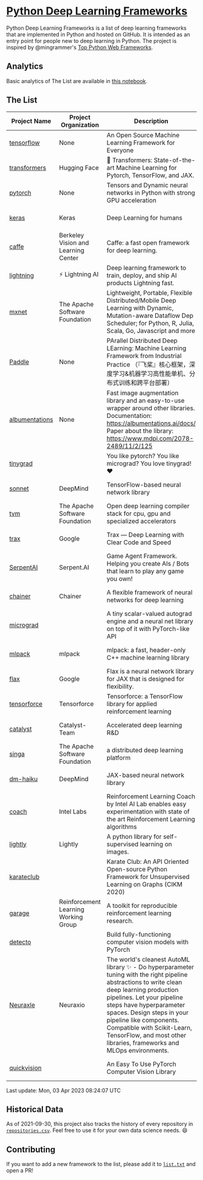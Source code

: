 # [Python Deep Learning Frameworks](https://www.github.com/shimst3r/python-deep-learning-frameworks)

Python Deep Learning Frameworks is a list of deep learning frameworks that are implemented in Python and hosted on GitHub. It is intended as an entry point for people new to deep learning in Python. The project is inspired by @mingrammer's [Top Python Web Frameworks](https://github.com/mingrammer/python-web-framework-stars).

## Analytics

Basic analytics of The List are available in [this notebook](./notebooks/development_over_time.ipynb).

## The List

| Project Name | Project Organization | Description | Stars | Forks | Open Issues | Last Commit |
| ------------ | -------------------- | ----------- | ----: | ----: | ----------: | ----------- |
| [tensorflow](https://tensorflow.org) | None | An Open Source Machine Learning Framework for Everyone | 172829 | 88037 | 2243 | 0 day(s) ago |
| [transformers](https://huggingface.co/transformers) | Hugging Face | 🤗 Transformers: State-of-the-art Machine Learning for Pytorch, TensorFlow, and JAX. | 89668 | 19152 | 644 | 0 day(s) ago |
| [pytorch](https://pytorch.org) | None | Tensors and Dynamic neural networks in Python with strong GPU acceleration | 64746 | 17886 | 11533 | 0 day(s) ago |
| [keras](http://keras.io/) | Keras | Deep Learning for humans | 57787 | 19310 | 376 | 0 day(s) ago |
| [caffe](http://caffe.berkeleyvision.org/) | Berkeley Vision and Learning Center | Caffe: a fast open framework for deep learning. | 33213 | 18977 | 1181 | 0 day(s) ago |
| [lightning](https://lightning.ai) | ⚡️ Lightning AI  | Deep learning framework to train, deploy, and ship AI products Lightning fast. | 22189 | 2815 | 684 | 0 day(s) ago |
| [mxnet](https://mxnet.apache.org) | The Apache Software Foundation | Lightweight, Portable, Flexible Distributed/Mobile Deep Learning with Dynamic, Mutation-aware Dataflow Dep Scheduler; for Python, R, Julia, Scala, Go, Javascript and more | 20347 | 6873 | 1998 | 0 day(s) ago |
| [Paddle](http://www.paddlepaddle.org/) | None | PArallel Distributed Deep LEarning: Machine Learning Framework from Industrial Practice （『飞桨』核心框架，深度学习&机器学习高性能单机、分布式训练和跨平台部署） | 19971 | 5087 | 1998 | 0 day(s) ago |
| [albumentations](https://albumentations.ai) | None | Fast image augmentation library and an easy-to-use wrapper around other libraries. Documentation:  https://albumentations.ai/docs/ Paper about the library: https://www.mdpi.com/2078-2489/11/2/125 | 11797 | 1492 | 358 | 0 day(s) ago |
| [tinygrad](https://github.com/geohot/tinygrad) |  | You like pytorch? You like micrograd? You love tinygrad! ❤️  | 11169 | 1028 | 40 | 0 day(s) ago |
| [sonnet](https://sonnet.dev/) | DeepMind | TensorFlow-based neural network library | 9536 | 1352 | 33 | 2 day(s) ago |
| [tvm](https://tvm.apache.org/) | The Apache Software Foundation | Open deep learning compiler stack for cpu, gpu and specialized accelerators | 9266 | 2979 | 584 | 0 day(s) ago |
| [trax](https://github.com/google/trax) | Google | Trax — Deep Learning with Clear Code and Speed | 7442 | 772 | 106 | 0 day(s) ago |
| [SerpentAI](http://serpent.ai) | Serpent.AI | Game Agent Framework. Helping you create AIs / Bots that learn to play any game you own! | 6457 | 763 | 2 | 1 day(s) ago |
| [chainer](https://chainer.org) | Chainer | A flexible framework of neural networks for deep learning | 5784 | 1390 | 12 | 0 day(s) ago |
| [micrograd](https://github.com/karpathy/micrograd) |  | A tiny scalar-valued autograd engine and a neural net library on top of it with PyTorch-like API | 4484 | 509 | 18 | 0 day(s) ago |
| [mlpack](https://www.mlpack.org/) | mlpack | mlpack: a fast, header-only C++ machine learning library | 4339 | 1491 | 55 | 0 day(s) ago |
| [flax](https://flax.readthedocs.io) | Google | Flax is a neural network library for JAX that is designed for flexibility. | 4183 | 487 | 126 | 0 day(s) ago |
| [tensorforce](https://github.com/tensorforce/tensorforce) | Tensorforce | Tensorforce: a TensorFlow library for applied reinforcement learning | 3229 | 537 | 33 | 5 day(s) ago |
| [catalyst](https://catalyst-team.com) | Catalyst-Team | Accelerated deep learning R&D | 3103 | 400 | 4 | 3 day(s) ago |
| [singa](https://github.com/apache/singa) | The Apache Software Foundation | a distributed deep learning platform | 2819 | 975 | 49 | 0 day(s) ago |
| [dm-haiku](https://dm-haiku.readthedocs.io) | DeepMind | JAX-based neural network library | 2432 | 205 | 93 | 0 day(s) ago |
| [coach](https://intellabs.github.io/coach/) | Intel Labs | Reinforcement Learning Coach by Intel AI Lab enables easy experimentation with state of the art Reinforcement Learning algorithms | 2236 | 449 | 90 | 5 day(s) ago |
| [lightly](https://docs.lightly.ai/self-supervised-learning/) | Lightly | A python library for self-supervised learning on images. | 2215 | 190 | 43 | 1 day(s) ago |
| [karateclub](https://karateclub.readthedocs.io) |  | Karate Club: An API Oriented Open-source Python Framework for Unsupervised Learning on Graphs (CIKM 2020) | 1860 | 229 | 3 | 2 day(s) ago |
| [garage](https://github.com/rlworkgroup/garage) | Reinforcement Learning Working Group | A toolkit for reproducible reinforcement learning research. | 1653 | 280 | 230 | 1 day(s) ago |
| [detecto](https://detecto.readthedocs.io/) |  | Build fully-functioning computer vision models with PyTorch | 585 | 104 | 44 | 8 day(s) ago |
| [Neuraxle](https://www.neuraxle.org/) | Neuraxio | The world's cleanest AutoML library ✨ - Do hyperparameter tuning with the right pipeline abstractions to write clean deep learning production pipelines. Let your pipeline steps have hyperparameter spaces. Design steps in your pipeline like components. Compatible with Scikit-Learn, TensorFlow, and most other libraries, frameworks and MLOps environments. | 560 | 58 | 45 | 31 day(s) ago |
| [quickvision](https://github.com/oke-aditya/quickvision) |  | An Easy To Use PyTorch Computer Vision Library | 49 | 5 | 19 | 33 day(s) ago |

Last update: Mon, 03 Apr 2023 08:24:07 UTC

## Historical Data

As of 2021-09-30, this project also tracks the history of every repository in [`repositories.csv`](./repositories.csv). Feel free to use it for your own data science needs. :smile:

## Contributing

If you want to add a new framework to the list, please add it to [`list.txt`](./python-deep-learning-frameworks/list.txt) and open a PR!